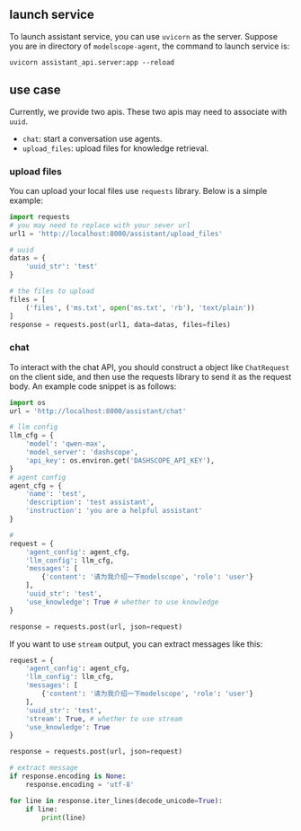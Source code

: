 ## launch service

To launch assistant service, you can use `uvicorn` as the server. Suppose you are in directory of `modelscope-agent`, the command to launch service is:

```
uvicorn assistant_api.server:app --reload
```

## use case

Currently, we provide two apis. These two apis may need to associate with `uuid`.

* `chat`: start a conversation use agents.
* `upload_files`: upload files for knowledge retrieval.

### upload files

You can upload your local files use `requests` library. Below is a simple example:

```Python
import requests
# you may need to replace with your sever url
url1 = 'http://localhost:8000/assistant/upload_files'

# uuid
datas = {
    'uuid_str': 'test'
}

# the files to upload
files = [
    ('files', ('ms.txt', open('ms.txt', 'rb'), 'text/plain'))
]
response = requests.post(url1, data=datas, files=files)

```

### chat

To interact with the chat API, you should construct a object like `ChatRequest` on the client side, and then use the requests library to send it as the request body. An example code snippet is as follows:


```Python
import os
url = 'http://localhost:8000/assistant/chat'

# llm config
llm_cfg = {
    'model': 'qwen-max',
    'model_server': 'dashscope',
    'api_key': os.environ.get('DASHSCOPE_API_KEY'),
}
# agent config
agent_cfg = {
    'name': 'test',
    'description': 'test assistant',
    'instruction': 'you are a helpful assistant'
}

#
request = {
    'agent_config': agent_cfg,
    'llm_config': llm_cfg,
    'messages': [
        {'content': '请为我介绍一下modelscope', 'role': 'user'}
    ],
    'uuid_str': 'test',
    'use_knowledge': True # whether to use knowledge
}

response = requests.post(url, json=request)

```

If you want to use `stream` output, you can extract messages like this:

```Python
request = {
    'agent_config': agent_cfg,
    'llm_config': llm_cfg,
    'messages': [
        {'content': '请为我介绍一下modelscope', 'role': 'user'}
    ],
    'uuid_str': 'test',
    'stream': True, # whether to use stream
    'use_knowledge': True
}

response = requests.post(url, json=request)

# extract message
if response.encoding is None:
    response.encoding = 'utf-8'

for line in response.iter_lines(decode_unicode=True):
    if line:
        print(line)
```
